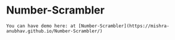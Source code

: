 # Number-Scrambler

    You can have demo here: at [Number-Scrambler](https://mishra-anubhav.github.io/Number-Scrambler/) 
